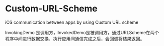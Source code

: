 Custom-URL-Scheme
=================

iOS communication between apps by using Custom URL scheme

InvokingDemo 是调用方，InvokedDemo是被调用方，通过URLScheme在两个程序中间进行数据交换，执行应用间通信完成之后，会回调将结果返回。
